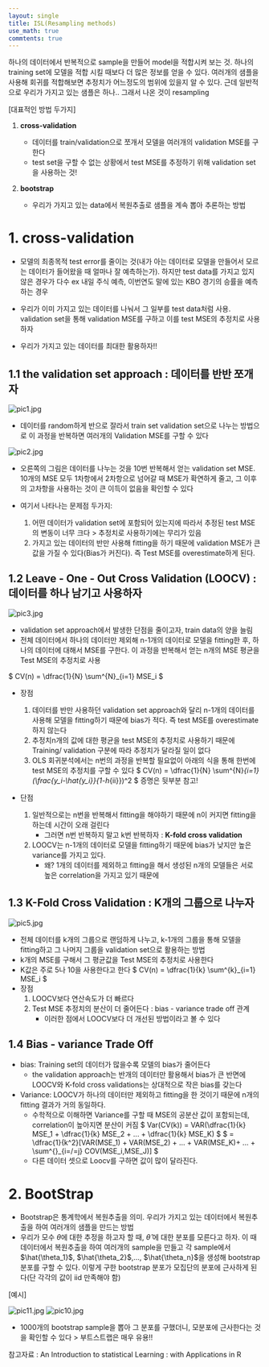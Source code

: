 ```yaml
--- 
layout: single
title: ISL(Resampling methods)
use_math: true
commtents: true
---
```


  하나의 데이터에서 반복적으로 sample을 만들어 model을 적합시켜 보는 것. 하나의 training set에 모델을 적합 시킬 때보다 더 많은 정보를 얻을 수 있다. 여러개의 샘플을 사용해 회귀를 적합해보면 추정치가 어느정도의 범위에 있을지 알 수 있다. 근데 일반적으로 우리가 가지고 있는 샘플은 하나.. 그래서 나온 것이 resampling

[대표적인 방법 두가지]

1. **cross-validation**
    - 데이터를 train/validation으로 쪼개서 모델을 여러개의 validation MSE를 구한다
    - test set을 구할 수 없는 상황에서 test MSE를 추정하기 위해 validation set을 사용하는 것!


2. **bootstrap**
    - 우리가 가지고 있는 data에서 복원추출로 샘플을 계속 뽑아 추론하는 방법
    
# 1. cross-validation

- 모델의 최종목적 test error를 줄이는 것(내가 아는 데이터로 모델을 만들어서 모르는 데이터가 들어왔을 때 얼마나 잘 예측하는가). 하지만 test data를 가지고 있지 않은 경우가 다수
ex 내일 주식 예측, 이번연도 말에 있는 KBO 경기의 승률을 예측하는 경우

- 우리가 이미 가지고 있는 데이터를 나눠서 그 일부를 test data처럼 사용.
validation set을 통해 validation MSE를 구하고 이를 test MSE의 추정치로 사용하자 

- 우리가 가지고 있는 데이터를 최대한 활용하자!!

## 1.1 the validation set approach : 데이터를 반반 쪼개자
![pic1.jpg](http://whdbfla6.github.io/assets/ml/pic1.JPG)


- 데이터를 random하게 반으로 잘라서 train set validation set으로 나누는 방법으로 이 과정을 반복하면 여러개의 Validation MSE를 구할 수 있다

![pic2.jpg](http://whdbfla6.github.io/assets/ml/pic2.JPG)


- 오른쪽의 그림은 데이터를 나누는 것을 10번 반복해서 얻는 validation set MSE. 10개의 MSE 모두 1차항에서 2차항으로 넘어갈 때 MSE가 확연하게 줄고, 그 이후의 고차항을 사용하는 것이 큰 이득이 없음을 확인할 수 있다
- 여기서 나타나는 문제점 두가지:

    1. 어떤 데이터가 validation set에 포함되어 있는지에 따라서 추정된 test MSE의 변동이 너무 크다 > 추정치로 사용하기에는 무리가 있음
    2. 가지고 있는 데이터의 반만 사용해 fitting을 하기 때문에 validation MSE가 큰 값을 가질 수 있다(Bias가 커진다). 즉 Test MSE를 overestimate하게 된다.
    
    
## 1.2  Leave - One - Out  Cross Validation (LOOCV) : 데이터를 하나 남기고 사용하자

![pic3.jpg](http://whdbfla6.github.io/assets/ml/pic3.JPG)

- validation set approach에서 발생한 단점을 줄이고자, train data의 양을 늘림
- 전체 데이터에서 하나의 데이터만 제외해 n-1개의 데이터로 모델을 fitting한 후, 하나의 데이터에 대해서 MSE를 구한다. 이 과정을 반복해서 얻는 n개의 MSE 평균을 Test MSE의 추정치로 사용

$ CV(n) = \dfrac{1}{N} \sum^{N}_{i=1} MSE_i $

- 장점
    1. 데이터를 반만 사용하던 validation set approach와 달리 n-1개의 데이터를 사용해 모델을 fitting하기 때문에 bias가 적다. 즉 test MSE를 overestimate하지 않는다
    2. 추정치n개의 값에 대한 평균을 test MSE의 추정치로 사용하기 때문에 Training/ validation 구분에 따라 추정치가 달라질 일이 없다
    3. OLS 회귀분석에서는 n번의 과정을 반복할 필요없이 아래의 식을 통해 한번에 test MSE의 추정치를 구할 수 있다
    $ CV(n) = \dfrac{1}{N} \sum^{N}_{i=1} (\frac{y_i-\hat{y_i}}{1-h_{ii}})^2 $
    증명은 뒷부분 참고!
   
   
- 단점
    1. 일반적으로는 n번을 반복해서 fitting을 해야하기 때문에 n이 커지면 fitting을 하는데 시간이 오래 걸린다
        - 그러면 n번 반복하지 말고 k번 반복하자 : **K-fold cross validation**
    2. LOOCV는 n-1개의 데이터로 모델을 fitting하기 때문에 bias가 낮지만 높은 variance를 가지고 있다. 
        - 왜? 1개의 데이터를 제외하고 fitting을 해서 생성된 n개의 모델들은 서로 높은 correlation을 가지고 있기 때문에 
        
        
## 1.3 K-Fold Cross Validation : K개의 그룹으로 나누자

![pic5.jpg](http://whdbfla6.github.io/assets/ml/pic5.JPG)
 
 
 - 전체 데이터를 k개의 그룹으로 랜덤하게 나누고, k-1개의 그룹을 통해 모델을 fitting하고 그 나머지 그룹을 validation set으로 활용하는 방법
 - k개의 MSE를 구해서 그 평균값을 Test MSE의 추정치로 사용한다
 - K값은 주로 5나 10을 사용한다고 한다
 $ CV(n) = \dfrac{1}{k} \sum^{k}_{i=1} MSE_i $
 - 장점
     1. LOOCV보다 연산속도가 더 빠르다
     2. Test MSE 추정치의 분산이 더 줄어든다 : bias - variance trade off 관계
         - 이러한 점에서 LOOCV보다 더 개선된 방법이라고 볼 수 있다 


     
## 1.4 Bias - variance Trade Off 

 - bias: Training set의 데이터가 많을수록 모델의 bias가 줄어든다
     - the validation approach는 반개의 데이터만 활용해서 bias가 큰 반면에 LOOCV와 K-fold cross validations는 상대적으로 작은 bias를 갖는다
 - Variance: LOOCV가 하나의 데이터만 제외하고 fitting을 한 것이기 때문에 n개의 fitting 결과가 거의 동일하다. 
     - 수학적으로 이해하면 Variance를 구할 때 MSE의 공분산 값이 포함되는데, correlation이 높아지면 분산이 커짐
      $ Var(CV(k)) = VAR(\dfrac{1}{k} MSE_1 + \dfrac{1}{k} MSE_2 + ... + \dfrac{1}{k} MSE_K) $
      $ = \dfrac{1}{k^2}[VAR(MSE_1) + VAR(MSE_2) + ... + VAR(MSE_K)+ ... + \sum^{}_{i=/=j} COV(MSE_i,MSE_J)] $
   - 다른 데이터 셋으로 Loocv를 구하면 값이 많이 달라진다. 


# 2. BootStrap
- Bootstrap은 통계학에서 복원추출을 의미. 우리가 가지고 있는 데이터에서 복원추출을 하여 여러개의 샘플을 만드는 방법
- 우리가 모수 $\theta$에 대한 추정을 하고자 할 때, $\hat{\theta}$ 에 대한 분포를 모른다고 하자. 이 때 데이터에서 복원추출을 하여 여러개의 sample을 만들고 각 sample에서  $\hat{\theta_1}$, $\hat{\theta_2}$,..., $\hat{\theta_n}$을 생성해 bootstrap분포를 구할 수 있다. 이렇게 구한 bootstrap 분포가 모집단의 분포에 근사하게 된다(단 각각의 값이 iid 만족해야 함)



[예시]

 ![pic11.jpg](http://whdbfla6.github.io/assets/ml/pic11.JPG)
 ![pic10.jpg](http://whdbfla6.github.io/assets/ml/pic10.JPG)
 
 - 1000개의 bootstrap sample을 뽑아 그 분포를 구했더니, 모분포에 근사한다는 것을 확인할 수 있다 > 부트스트랩은 매우 유용!!
 
 
 
참고자료 : An Introduction to statistical Learning : with Applications in R
